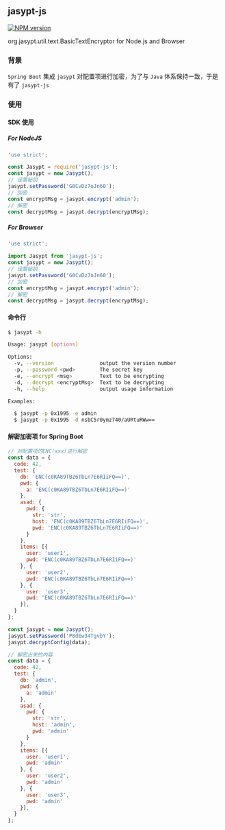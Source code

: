 ## jasypt-js

[![NPM version][npm-image]][npm-url]

[npm-image]: https://img.shields.io/npm/v/jasypt-js.svg?style=flat-square
[npm-url]: https://www.npmjs.com/package/jasypt-js

org.jasypt.util.text.BasicTextEncryptor for Node.js and Browser

### 背景

`Spring Boot` 集成 `jasypt` 对配置项进行加密，为了与 `Java` 体系保持一致，于是有了 `jasypt-js`

### 使用

#### SDK 使用

##### For NodeJS

``` js
'use strict';

const Jasypt = require('jasypt-js');
const jasypt = new Jasypt();
// 设置秘钥
jasypt.setPassword('G0CvDz7oJn60');
// 加密
const encryptMsg = jasypt.encrypt('admin');
// 解密
const decryptMsg = jasypt.decrypt(encryptMsg);
```

##### For Browser

``` js
'use strict';

import Jasypt from 'jasypt-js';
const jasypt = new Jasypt();
// 设置秘钥
jasypt.setPassword('G0CvDz7oJn60');
// 加密
const encryptMsg = jasypt.encrypt('admin');
// 解密
const decryptMsg = jasypt.decrypt(encryptMsg);
```

#### 命令行

``` sh
$ jasypt -h

Usage: jasypt [options]

Options:
  -v, --version               output the version number
  -p, --password <pwd>        The secret key
  -e, --encrypt <msg>         Text to be encrypting
  -d, --decrypt <encryptMsg>  Text to be decrypting
  -h, --help                  output usage information

Examples:

  $ jasypt -p 0x1995 -e admin
  $ jasypt -p 0x1995 -d nsbC5r0ymz740/aURtuRWw==
```

#### 解密加密项 for Spring Boot

``` js
// 对配置项的ENC(xxx)进行解密
const data = {
  code: 42,
  test: {
    db: 'ENC(c0KA89TBZ6TbLn7E6RIiFQ==)',
    pwd: {
      a: 'ENC(c0KA89TBZ6TbLn7E6RIiFQ==)'
    },
    asad: {
      pwd: {
        str: 'str',
        host: 'ENC(c0KA89TBZ6TbLn7E6RIiFQ==)',
        pwd: 'ENC(c0KA89TBZ6TbLn7E6RIiFQ==)'
      }
    },
    items: [{
      user: 'user1',
      pwd: 'ENC(c0KA89TBZ6TbLn7E6RIiFQ==)'
    }, {
      user: 'user2',
      pwd: 'ENC(c0KA89TBZ6TbLn7E6RIiFQ==)'
    }, {
      user: 'user3',
      pwd: 'ENC(c0KA89TBZ6TbLn7E6RIiFQ==)'
    }],
  }
};

const jasypt = new Jasypt();
jasypt.setPassword('P8dEw34TgvbY');
jasypt.decryptConfig(data);
```

``` js
// 解密出来的内容
const data = {
  code: 42,
  test: {
    db: 'admin',
    pwd: {
      a: 'admin'
    },
    asad: {
      pwd: {
        str: 'str',
        host: 'admin',
        pwd: 'admin'
      }
    },
    items: [{
      user: 'user1',
      pwd: 'admin'
    }, {
      user: 'user2',
      pwd: 'admin'
    }, {
      user: 'user3',
      pwd: 'admin'
    }],
  }
};
```
